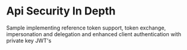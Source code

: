 # Api Security In Depth
Sample implementing reference token support, token exchange, impersonation and delegation and enhanced client authentication with private key JWT's
